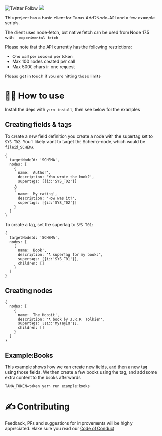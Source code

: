 <img alt="Twitter Follow" src="https://img.shields.io/twitter/follow/tana_inc?style=for-the-badge">

<img src='https://img.shields.io/github/license/tanainc/add2node-api-sample?style=for-the-badge'>

This project has a basic client for Tanas Add2Node-API and a few example scripts.

The client uses node-fetch, but native fetch can be used from Node 17.5 with `--experimental-fetch`

Please note that the API currently has the following restrictions:

- One call per second per token
- Max 100 nodes created per call
- Max 5000 chars in one request

Please get in touch if you are hitting these limits

# 👨‍💻 How to use

Install the deps with `yarn install`, then see below for the examples

## Creating fields & tags

To create a new field definition you create a node with the supertag set to `SYS_T02`. You'll likely want to target the Schema-node, which would be `fileid_SCHEMA`.

```
{
  targetNodeId: 'SCHEMA',
  nodes: [
    {
      name: 'Author',
      description: 'Who wrote the book?',
      supertags: [{id:'SYS_T02'}]
    },
    {
      name: 'My rating',
      description: 'How was it?',
      supertags: [{id:'SYS_T02'}]
    }
  ]
}
```

To create a tag, set the supertag to `SYS_T01`:

```
{
  targetNodeId: 'SCHEMA',
  nodes: [
    {
      name: 'Book',
      description: 'A supertag for my books',
      supertags: [{id:'SYS_T01'}],
      children: []
    }
  ]
}
```

## Creating nodes

```
{
  nodes: [
    {
      name: 'The Hobbit',
      description: 'A book by J.R.R. Tolkien',
      supertags: [{id:'MyTagId'}],
      children: []
    }
  ]
}
```

## Example:Books

This example shows how we can create new fields, and then a new tag using those fields. We then create a few books using the tag, and add some extra content to the books afterwards.

`TANA_TOKEN=token yarn run example:books`

# ✍️ Contributing

Feedback, PRs and suggestions for improvements will be highly appreciated. Make sure you read our [Code of Conduct](CODE_OF_CONDUCT.md)
